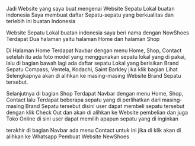 Jadi Website yang saya buat mengenai Website Sepatu Lokal buatan indonesia
Saya membuat daftar Sepatu-sepatu yang berkualitas dan terlebih ini buatan Indonesia

Website Sepatu Lokal buatan indonesia saya beri nama dengan NowShoes
Terdapat Dua halaman yaitu halaman Home dan halaman Shop

Di Halaman Home Terdapat Navbar dengan menu Home, Shop, Contact setelah itu ada foto model yang menggunakan sepatu lokal yang di pakai, lalu di bagian bawah lagi ada daftar sepatu Lokal yang berisikan Brand Sepatu Compass, Ventela, Kodachi, Saint Barkley jika klik bagian Lihat Selengkapnya akan di alihkan ke masing-masing Website Brand Sepatu tersebut.

Selanjutnya di bagian Shop Terdapat Navbar dengan menu Home, Shop, Contact lalu Terdapat beberapa sepatu yang di perlihatkan dari masing-masing Brand Sepatu tersebut disini user dapat membeli sepatu tersebut dengan klik Check Out dan akan di alihkan ke Website pembelian dan juga Toko Online di sini user dapat memilih apapun sepatu yang di inginkan

terakhir di bagian Navbar ada menu Contact untuk ini jika di klik akan di alihkan ke Whatsapp Pembuat Website NewShoes